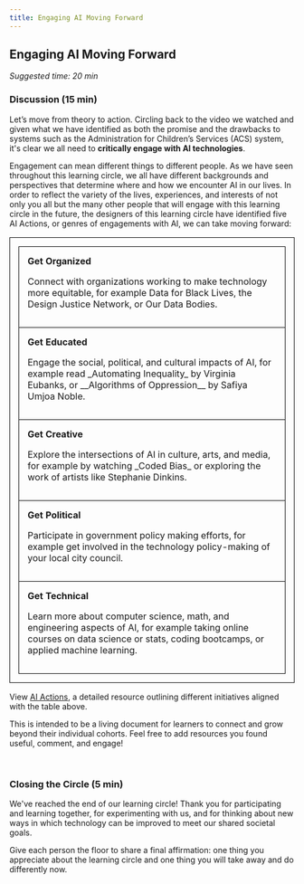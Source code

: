 ```yaml
---
title: Engaging AI Moving Forward
---
```


## Engaging AI Moving Forward 
_Suggested time: 20 min_

### Discussion (15 min)

Let’s move from theory to action. Circling back to the video we watched and given what we have identified as both the promise and the drawbacks to systems such as the Administration for Children’s Services (ACS) system, it's clear we all need to **critically engage with AI technologies**.

Engagement can mean different things to different people. As we have seen throughout this learning circle, we all have different backgrounds and perspectives that determine where and how we encounter AI in our lives. In order to reflect the variety of the lives, experiences, and interests of not only you all but the many other people that will engage with this learning circle in the future, the designers of this learning circle have identified five AI Actions, or genres of engagements with AI, we can take moving forward:  

<style>
table, td, tr {width:100%; border: 1px solid black; border-collapse: collapse; padding: 15px;"}
</style>

<table>
  <tr>
    <td>
<b>Get Organized</b>
<p>Connect with organizations working to make technology more equitable, for example Data for Black Lives, the Design Justice Network, or Our Data Bodies.</p>
</td>
  </tr>
  <tr>
    <td>
<b>Get Educated</b>
<p>Engage the social, political, and cultural impacts of AI, for example read _Automating Inequality_ by Virginia Eubanks, or __Algorithms of Oppression__ by Safiya Umjoa Noble.</p>
    </td>
  </tr>
  <tr>
    <td>
<b>Get Creative</b>
<p>Explore the intersections of AI in culture, arts, and media, for example by watching _Coded Bias_ or exploring the work of artists like Stephanie Dinkins.</p>
    </td>
  </tr>
  <tr>
    <td>
<b>Get Political</b>
<p>Participate in government policy making efforts, for example get involved in the technology policy-making of your local city council.</p>
    </td>
  </tr>
  <tr>
    <td>
<b>Get Technical</b>
<p>Learn more about computer science, math, and engineering aspects of AI, for example taking online courses on data science or stats, coding bootcamps, or applied machine learning.</p>
    </td>
  </tr>

</table>

View <a href="https://docs.google.com/document/d/1S906D5zenDjntnPARbocxYVzK1heguSEVFxZS4VwDI0/edit">AI Actions</a>, a detailed resource outlining different initiatives aligned with the table above.

This is intended to be a living document for learners to connect and grow beyond their individual cohorts. Feel free to add resources you found useful, comment, and engage!

<br>

### Closing the Circle (5 min)
We've reached the end of our learning circle! Thank you for participating and learning together, for experimenting with us, and for thinking about new ways in which technology can be improved to meet our shared societal goals. 

Give each person the floor to share a final affirmation: one thing you appreciate about the learning circle and one thing you will take away and do differently now.
